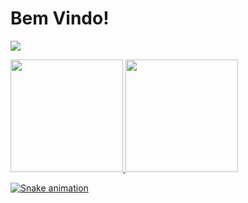 <h1>Bem Vindo!</h1>

<div> 
  
  <a href="https://instagram.com/jv.demed" target="_blank"><img src="https://img.shields.io/badge/-Instagram-%23E4405F?style=for-the-badge&logo=instagram&logoColor=white" target="_blank" />

<div>
  <a href="https://github.com/jv-demed">
  <img height="180em" src="https://github-readme-stats.vercel.app/api?username=jv-demed&show_icons=true&theme=tokyonight&include_all_commits=true&count_private=true" />
  <img height="180em" src="https://github-readme-stats.vercel.app/api/top-langs/?username=jv-demed&layout=compact&langs_count=6&theme=tokyonight" />
</div>
 
  ![Snake animation](https://github.com/jv-demed/jv-demed/blob/output/github-contribution-grid-snake.svg)

</div>
